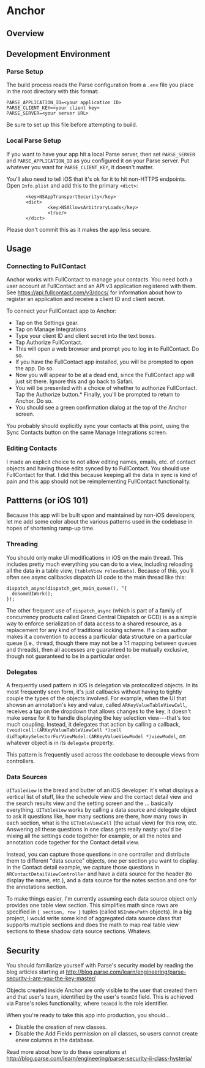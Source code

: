 # Anchor 

## Overview

## Development Environment

### Parse Setup
The build process reads the Parse configuration from a `.env` file you place in the root directory with this format:
```
PARSE_APPLICATION_ID=<your application ID>
PARSE_CLIENT_KEY=<your client key>
PARSE_SERVER=<your server URL>
```

Be sure to set up this file before attempting to build.

### Local Parse Setup

If you want to have your app hit a local Parse server, then set `PARSE_SERVER` and `PARSE_APPLICATION_ID` as you configured it on your Parse server. Put whatever you want for `PARSE_CLIENT_KEY`, it doesn't matter.

You'll also need to tell iOS that it's ok for it to hit non-HTTPS endpoints. Open `Info.plist` and add this to the primary `<dict>`:
```
       <key>NSAppTransportSecurity</key>
       <dict>
               <key>NSAllowsArbitraryLoads</key>
               <true/>
       </dict>
```

Please don't commit this as it makes the app less secure.

## Usage

### Connecting to FullContact
Anchor works with FullContact to manage your contacts. You need both a user account at FullContact and an API v3 application registered with them. See https://api.fullcontact.com/v3/docs/ for information about how to register an application and receive a client ID and client secret.

To connect your FullContact app to Anchor:
* Tap on the Settings gear.
* Tap on Manage Integrations
* Type your client ID and client secret into the text boxes.
* Tap Authorize FullContact.
* This will open a web browser and prompt you to log in to FullContact. Do so.
* If you have the FullContact app installed, you will be prompted to open the app. Do so.
* Now you will appear to be at a dead end, since the FullContact app will just sit there. Ignore this and go back to Safari.
* You will be presented with a choice of whether to authorize FullContact. Tap the Authorize button.* Finally, you'll be prompted to return to Anchor. Do so.
* You should see a green confirmation dialog at the top of the Anchor screen.

You probably should explicitly sync your contacts at this point, using the Sync Contacts button on the same Manage Integrations screen.

### Editing Contacts

I made an explicit choice to not allow editing names, emails, etc. of contact
objects and having those edits synced by to FullContact. You should use
FullContact for that. I did this because keeping all the data in sync is kind
of pain and this app should not be reimplementing FullContact functionality.

## Pattterns (or iOS 101)

Because this app will be built upon and maintained by non-iOS developers, let
me add some color about the various patterns used in the codebase in hopes of
shortening ramp-up time.

### Threading

You should only make UI modifications in iOS on the main thread. This includes
pretty much everything you can do to a view, including reloading all the data
in a table view, `[tableView reloadData]`. Because of this, you'll often see
async callbacks dispatch UI code to the main thread like this:

```
dispatch_async(dispatch_get_main_queue(), ^{
  doSomeUIWork();
});
```

The other frequent use of `dispatch_async` (which is part of a family of
concurrency products called Grand Central Dispatch or GCD) is as a simple way
to enforce serialization of data access to a shared resource, as a replacement
for any kind of traditional locking scheme. If a class author makes it a
convention to access a particular data structure on a particular queue (i.e.,
thread, though there may not be a 1:1 mapping between queues and threads), then
all accesses are guaranteed to be mutually exclusive, though not guaranteed to
be in a particular order.

### Delegates

A frequently used pattern in iOS is delegation via protocolized objects. In its
most frequently seen form, it's just callbacks without having to tightly couple
the types of the objects involved. For example, when the UI that showsn an
annotation's key and value, called `ARKeyValueTableViewCell`, receives a tap on
the dropdown that allows changes to the key, it doesn't make sense for it to
handle displaying the key selection view---that's too much coupling. Instead,
it delegates that action by calling a callback,
`(void)cell:(ARKeyValueTableViewCell *)cell
didTapKeySelectorForViewModel:(ARKeyValueViewModel *)viewModel`, on whatever
object is in its `delegate` property.

This pattern is frequently used across the codebase to decouple views from
controllers.

### Data Sources

`UITableView` is the bread and butter of an iOS developer: it's what displays a
vertical list of stuff, like the schedule view and the contact detail view and
the search results view and the setting screen and the ... basically
everything. `UITableView` works by calling a data source and delegate object to
ask it questions like, how many sections are there, how many rows in each
section, what is the `UITableViewCell` (the actual view) for this row, etc.
Answering all these questions in one class gets really nasty: you'd be mixing
all the settings code together for example, or all the notes and annotation
code together for the Contact detail view.

Instead, you can capture those questions in one controller and distribute them
to different "data source" objects, one per section you want to display. In the
Contact detail example, we capture those questions in
`ARContactDetailViewController` and have a data source for the header (to
display the name, etc.), and a data source for the notes section and one for
the annotations section.

To make things easier, I'm currently assuming each data source object only
provides one table view section. This simplifies math since rows are specified
in `{ section, row }` tuples (called `NSIndexPath` objects). In a big project,
I would write some kind of aggregated data source class that supports multiple
sections and does the math to map real table view sections to these shadow data
source sections. Whatevs.

## Security

You should familiarize yourself with Parse's security model by reading the blog articles starting at http://blog.parse.com/learn/engineering/parse-security-i-are-you-the-key-master/

Objects created inside Anchor are only visible to the user that created them and that user's team, identified by the user's `teamId` field. This is achieved via Parse's roles functionality, where `teamId` is the role identifier.

When you're ready to take this app into production, you should...
* Disable the creation of new classes.
* Disable the Add Fields permission on all classes, so users cannot create enew columns in the database.

Read more about how to do these operations at http://blog.parse.com/learn/engineering/parse-security-ii-class-hysteria/
